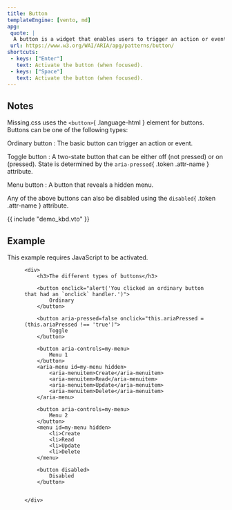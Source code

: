 ```yaml
---
title: Button
templateEngine: [vento, md]
apg:
 quote: |
  A button is a widget that enables users to trigger an action or event, such as submitting a form, opening a dialog, canceling an action, or performing a delete operation.
 url: https://www.w3.org/WAI/ARIA/apg/patterns/button/
shortcuts:
 - keys: ["Enter"]
   text: Activate the button (when focused).
 - keys: ["Space"]
   text: Activate the button (when focused).
---
```



## Notes

Missing.css uses the `<button>`{ .language-html } element for buttons.
Buttons can be one of the following types:

Ordinary button
:	The basic button can trigger an action or event.

Toggle button
:	A two-state button that can be either off (not pressed) or on (pressed).
	State is determined by the `aria-pressed`{ .token .attr-name } attribute.

Menu button
:	A button that reveals a hidden menu.
	<!-- Can be used with missing.js' `<aria-menu>`{ .language-html } custom element.-->

Any of the above buttons can also be disabled using the `disabled`{ .token .attr-name } attribute.


{{ include "demo_kbd.vto" }}


## Example

<noscript>

This example requires JavaScript to be activated.

</noscript>

<figure>
	<script type=module src=/dist/js/menu.js></script>

	<div>
		<h3>The different types of buttons</h3>

		<button onclick="alert('You clicked an ordinary button that had an `onclick` handler.')">
			Ordinary
		</button>

		<button aria-pressed=false onclick="this.ariaPressed = (this.ariaPressed !== 'true')">
			Toggle
		</button>

		<button aria-controls=my-menu>
			Menu 1
		</button>
		<aria-menu id=my-menu hidden>
			<aria-menuitem>Create</aria-menuitem>
			<aria-menuitem>Read</aria-menuitem>
			<aria-menuitem>Update</aria-menuitem>
			<aria-menuitem>Delete</aria-menuitem>
		</aria-menu>

		<button aria-controls=my-menu>
			Menu 2
		</button>
		<menu id=my-menu hidden>
			<li>Create
			<li>Read
			<li>Update
			<li>Delete
		</menu>

		<button disabled>
			Disabled
		</button>


	</div>
</figure>
